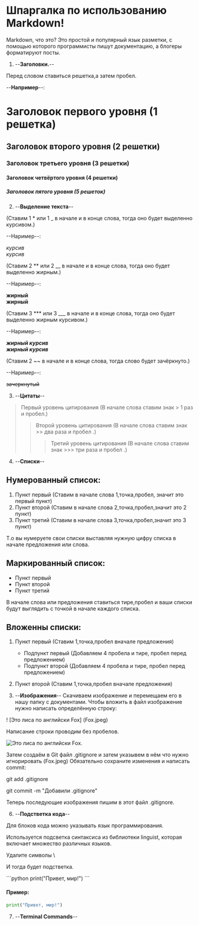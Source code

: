 # Шпаргалка по использованию Markdown!

Markdown, что это?
Это простой и популярный язык разметки, с помощью которого программисты пишут документацию, а блогеры форматируют посты.

1. --**Заголовки.**--

Перед словом ставиться решетка,а затем пробел.

--**Например**--: 
# Заголовок первого уровня (1 решетка)
## Заголовок второго уровня (2 решетки)
### Заголовок третьего уровня (3 решетки)
#### Заголовок четвёртого уровня (4 решетки)
##### Заголовок пятого уровня (5 решеток)

2. --**Выделение текста**--

(Ставим 1 * или 1 _ в начале и в конце слова, тогда оно будет выделенно курсивом.)

--Наример--:

*курсив*   
_курсив_

(Ставим 2 ** или 2 __ в начале и в конце слова, тогда оно будет выделенно жирным.)

--Наример--:

**жирный**  
__жирный__

(Ставим 3 *** или 3 ___ в начале и в конце слова, тогда оно будет выделенно жирным курсивом.)

--Наример--:

***жирный курсив***  
___жирный курсив___

(Ставим 2 ~~ в начале и в конце слова, тогда слово будет зачёркнуто.)

--Наример--:

~~зачеркнутый~~
 
 3. --**Цитаты**--

 > Первый уровень цитирования (В начале  слова ставим знак > 1 раз и пробел.)
>> Второй уровень цитирования (В начале слова ставим знак >> два раза и пробел .)
>>> Третий уровень цитирования (В начале слова ставим знак >>> три раза и пробел .)

4. --**Списки**--

## Нумерованный список:

1. Пункт первый  (Ставим в начале слова 1,точка,пробел, значит это первый пункт)
2. Пункт второй  (Ставим в начале слова 2,точка,пробел,значит это 2 пункт)
3. Пункт третий  (Ставим в начале слова 3,точка,пробел,значит это 3 пункт)

Т.о вы нумеруете свои списки выставляя нужную цифру списка в начале предложения или слова.

## Маркированный список:

- Пункт первый
- Пункт второй
- Пункт третий

В начале слова или предложения ставиться тире,пробел и ваши списки будут выглядить с точкой в начале каждого списка.

## Вложенны списки:

1. Пункт первый (Ставим 1,точка,пробел вначале предложения)
    - Подпункт первый (Добавляем 4 пробела и тире, пробел перед предложением)
    - Подпункт второй (Добавляем 4 пробела и тире, пробел перед предложением)
2. Пункт второй (Ставим 1,точка,пробел вначале предложения)


5. --**Изображения**--
Скачиваем изображение и перемещаем его в нашу папку с документами.
Чтобы вложить в файл изображение нужно написать определённую строку:

! [Это лиса по английски Fox] (Fox.jpeg)

Написание строки проводим без пробелов.

![Это лиса по английски Fox.](Fox.jpeg)

 Затем создаём в Git файл .gitignore и затем указывем в нём что нужно игнорировать (Fox.jpeg)
 Обязательно сохраните изменения и написать commit:
 
 git add .gitignore

 git commit -m "Добавили .gitignore"

 Теперь последующие изображения пишим в этот файл .gitignore.



6. --**Подстветка кода**--

Для блоков кода можно указывать язык программирования.

Используется подсветка синтаксиса из библиотеки linguist, которая включает множество различных языков.

Удалите символы \   

И тогда будет подстветка.

\```python
print("Привет, мир!")
\```
#### Пример:

```python
print("Привет, мир!")
```

7. --**Terminal Commands**--

